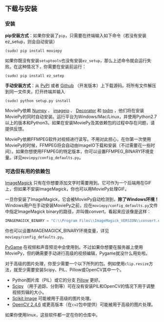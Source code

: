 ## 下载与安装

### 安装

**pip安装方式**：如果你安装了`pip`，只需要在终端输入如下命令（若没有安装ez_setup，则会自动安装）

```
(sudo) pip install moviepy
```

如果你既没有安装`setuptools`也没有安装`ez_setup`，那么上述命令就会运行失败。在这种情况下，你需要在安装前运行：

```
(sudo) pip install ez_setep
```

**手动安装方式**：从 [PyPI](https://pypi.python.org/pypi/moviepy) 或者 [Github](https://github.com/Zulko/moviepy) （开发版本）上下载源码。将所有文件解压到同一文件夹，打开终端并输入

```
(sudo) python setup.py install
```

MoviePy依赖 [Numpy](https://www.scipy.org/install.html) 、 [imageio](https://imageio.github.io/) 、 [Decorator](https://pypi.python.org/pypi/decorator) 和 [tqdm](https://pypi.python.org/pypi/tqdm) ，他们将在安装MoviePy的同时自动安装。运行平台为Windows/Mac/Linux，并使用Python2.7以上的版本和Python3。如果在安装MoviePy及其依赖包的过程中存在问题，请提供反馈。

MoviePy依赖FFMPEG软件对视频进行读写。不用对此担心，在你第一次使用MoviePy的时候，FFMPEG将会自动由ImageIO下载和安装（不过需要花一些时间）。如果你想使用FFMPEG的特定版本，你可以设置FFMPEG_BINARY环境变量。详见`moviepy/config_defaults.py`。

### 可选但有用的依赖包

[ImageMagick](https://www.imagemagick.org/script/index.php) 只有在你想要添加文字时需要用到。它可作为一个后端用在GIF上，但如果不安装ImageMagick，你也可以用MoviePy处理GIF。

一旦你安装了ImageMagick，它会被MoviePy自动检测到，**除了Windows环境！** Windows用户在手动安装MoviePy之前，应在`moviepy/config_defaults.py`文件中指定ImageMagick binary的路径，并叫做*convert*。看起来应该像是这样：

```python
IMAGEMAGICK_BINARY = "C:\\Program Files\\ImageMagick_VERSION\\convert.exe"
```

你也可以设置IMAGEMAGICK_BINARY环境变量，详见`moviepy/config_defaults.py`。

[PyGame](https://www.pygame.org/download.shtml) 在视频和声音预览中会使用到。不过如果你想要在服务器上使用MoviePy，但的确需要手动进行高级的视频编辑，Pygame就没什么用处啦。

对于高级的图片处理，你至少需要一个以下所列的包。例如使用`clip.resize`方法，就至少需要安装Scipy、PIL、Pillow或OpenCV其中一个。

- Python图片库（PIL）或它的分支 [Pillow](https://pillow.readthedocs.org/en/latest/) 更好。
- [Scipy](https://www.scipy.org/) （用于追踪、分割等）可在没有安装PIL和OpenCV的情况下用于调整视频剪辑的大小。
- [Scikit Image](http://scikit-image.org/download.html) 可能被用于高级的图片处理。
- [OpenCV 2.4.6](https://sourceforge.net/projects/opencvlibrary/files/) 或更高版本（在`cv2`包中提供）可能被用于高级的图片处理。

如果你使用linux，这些软件都一定在你的仓库中。